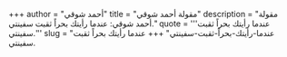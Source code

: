 +++
author = "أحمد شوقي"
title = "مقولة أحمد شوقي"
description = "مقولة أحمد شوقي: عندما رأيتك بحراً ثقبت سفينتي."
quote = '''عندما رأيتك بحراً ثقبت سفينتي.'''
slug = "عندما-رأيتك-بحراً-ثقبت-سفينتي"
+++
عندما رأيتك بحراً ثقبت سفينتي.
